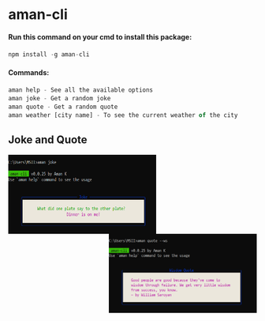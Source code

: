 # aman-cli

#### Run this command on your cmd to install this package:

```js
npm install -g aman-cli
```

#### Commands:

```js
aman help - See all the available options
aman joke - Get a random joke
aman quote - Get a random quote
aman weather [city name] - To see the current weather of the city
```

<h2>Joke and Quote</h2>
<p>
  <img src="joke.png" width="300px" height="160px"  align="left">
  <img src="qoute.png" width="300px" height="160px"  align="right">
</p>

